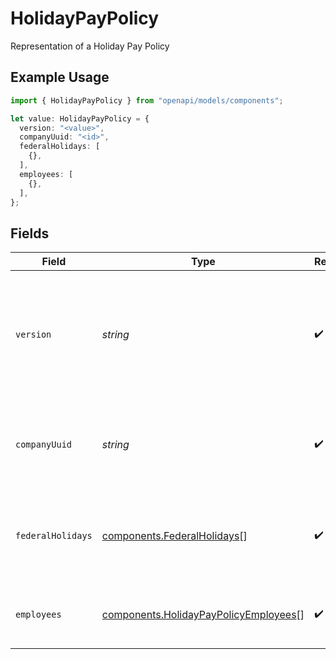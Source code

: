 # HolidayPayPolicy

Representation of a Holiday Pay Policy

## Example Usage

```typescript
import { HolidayPayPolicy } from "openapi/models/components";

let value: HolidayPayPolicy = {
  version: "<value>",
  companyUuid: "<id>",
  federalHolidays: [
    {},
  ],
  employees: [
    {},
  ],
};
```

## Fields

| Field                                                                                                                                                                         | Type                                                                                                                                                                          | Required                                                                                                                                                                      | Description                                                                                                                                                                   |
| ----------------------------------------------------------------------------------------------------------------------------------------------------------------------------- | ----------------------------------------------------------------------------------------------------------------------------------------------------------------------------- | ----------------------------------------------------------------------------------------------------------------------------------------------------------------------------- | ----------------------------------------------------------------------------------------------------------------------------------------------------------------------------- |
| `version`                                                                                                                                                                     | *string*                                                                                                                                                                      | :heavy_check_mark:                                                                                                                                                            | The current version of the object. See the [versioning guide](https://docs.gusto.com/embedded-payroll/docs/versioning#object-layer) for information on how to use this field. |
| `companyUuid`                                                                                                                                                                 | *string*                                                                                                                                                                      | :heavy_check_mark:                                                                                                                                                            | A unique identifier for the company owning the holiday pay policy                                                                                                             |
| `federalHolidays`                                                                                                                                                             | [components.FederalHolidays](../../models/components/federalholidays.md)[]                                                                                                    | :heavy_check_mark:                                                                                                                                                            | List of the eleven supported federal holidays and their details                                                                                                               |
| `employees`                                                                                                                                                                   | [components.HolidayPayPolicyEmployees](../../models/components/holidaypaypolicyemployees.md)[]                                                                                | :heavy_check_mark:                                                                                                                                                            | List of employee uuids under a time off policy                                                                                                                                |